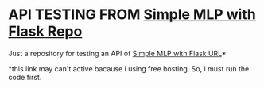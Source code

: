 # API TESTING FROM [Simple MLP with Flask Repo](https://github.com/ridwaanhall/Simple-MLP-with-Flask)

Just a repository for testing an API of [Simple MLP with Flask URL](https://4a2d2b78-b1ba-45b3-adc3-01e29dd7d8b8-00-3th0td5wswutu.pike.replit.dev/)*

*this link may can't active bacause i using free hosting. So, i must run the code first.

